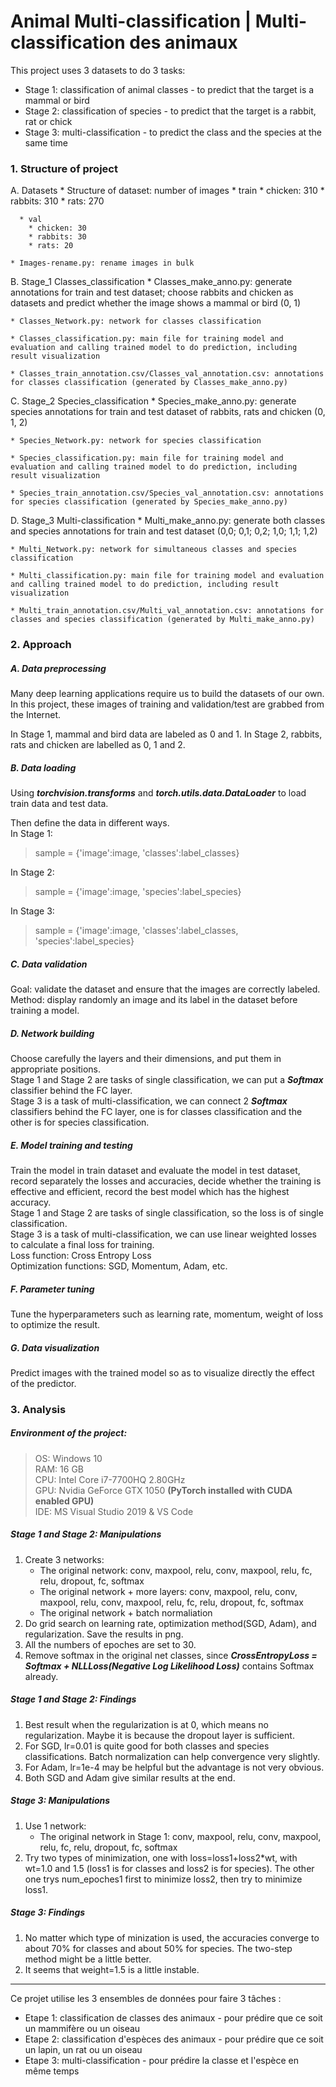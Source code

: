 # Animal Multi-classification | Multi-classification des animaux

This project uses 3 datasets to do 3 tasks:
* Stage 1: classification of animal classes - to predict that the target is a mammal or bird
* Stage 2: classification of species - to predict that the target is a rabbit, rat or chick
* Stage 3: multi-classification - to predict the class and the species at the same time

### 1. Structure of project
A. Datasets
    * Structure of dataset: number of images
      * train
        * chicken: 310
        * rabbits: 310
        * rats: 270
        
      * val
        * chicken: 30
        * rabbits: 30
        * rats: 20
        
    * Images-rename.py: rename images in bulk
    
B. Stage_1 Classes_classification
    * Classes_make_anno.py: generate annotations for train and test dataset; choose rabbits and chicken as datasets and predict whether the image shows a mammal or bird (0, 1)

    * Classes_Network.py: network for classes classification

    * Classes_classification.py: main file for training model and evaluation and calling trained model to do prediction, including result visualization

    * Classes_train_annotation.csv/Classes_val_annotation.csv: annotations for classes classification (generated by Classes_make_anno.py)

C. Stage_2 Species_classification
    * Species_make_anno.py: generate species annotations for train and test dataset of rabbits, rats and chicken (0, 1, 2)
  
    * Species_Network.py: network for species classification
  
    * Species_classification.py: main file for training model and evaluation and calling trained model to do prediction, including result visualization
  
    * Species_train_annotation.csv/Species_val_annotation.csv: annotations for species classification (generated by Species_make_anno.py)
  
D. Stage_3 Multi-classification
    * Multi_make_anno.py: generate both classes and species annotations for train and test dataset (0,0; 0,1; 0,2; 1,0; 1,1; 1,2)
    
    * Multi_Network.py: network for simultaneous classes and species classification
    
    * Multi_classification.py: main file for training model and evaluation and calling trained model to do prediction, including result visualization
    
    * Multi_train_annotation.csv/Multi_val_annotation.csv: annotations for classes and species classification (generated by Multi_make_anno.py)

### 2. Approach
##### A. Data preprocessing
Many deep learning applications require us to build the datasets of our own. In this project, these images of training and validation/test are grabbed from the Internet.

In Stage 1, mammal and bird data are labeled as 0 and 1.
In Stage 2, rabbits, rats and chicken are labelled as 0, 1 and 2.

##### B. Data loading
Using ___torchvision.transforms___ and ___torch.utils.data.DataLoader___ to load train data and test data.

Then define the data in different ways.  
In Stage 1:
> sample = {'image':image, 'classes':label_classes}

In Stage 2:
> sample = {'image':image, 'species':label_species}

In Stage 3:
> sample = {'image':image, 'classes':label_classes, 'species':label_species}

##### C. Data validation
Goal: validate the dataset and ensure that the images are correctly labeled.  
Method: display randomly an image and its label in the dataset before training a model.

##### D. Network building
Choose carefully the layers and their dimensions, and put them in appropriate positions.  
Stage 1 and Stage 2 are tasks of single classification, we can put a ___Softmax___ classifier behind the FC layer.  
Stage 3 is a task of multi-classification, we can connect 2 ___Softmax___ classifiers behind the FC layer, one is for classes classification and the other is for species classification.

##### E. Model training and testing
Train the model in train dataset and evaluate the model in test dataset, record separately the losses and accuracies, decide whether the training is effective and efficient, record the best model which has the highest accuracy.  
Stage 1 and Stage 2 are tasks of single classification, so the loss is of single classification.  
Stage 3 is a task of multi-classification, we can use linear weighted losses to calculate a final loss for training.  
Loss function: Cross Entropy Loss  
Optimization functions: SGD, Momentum, Adam, etc.

##### F. Parameter tuning
Tune the hyperparameters such as learning rate, momentum, weight of loss to optimize the result.

##### G. Data visualization
Predict images with the trained model so as to visualize directly the effect of the predictor.

### 3. Analysis

##### Environment of the project:
> OS: Windows 10  
> RAM: 16 GB  
> CPU: Intel Core i7-7700HQ 2.80GHz  
> GPU: Nvidia GeForce GTX 1050 __(PyTorch installed with CUDA enabled GPU)__   
> IDE: MS Visual Studio 2019 & VS Code  

##### Stage 1 and Stage 2: Manipulations
1. Create 3 networks:
    * The original network: conv, maxpool, relu, conv, maxpool, relu, fc, relu, dropout, fc, softmax
    * The original network + more layers: conv, maxpool, relu, conv, maxpool, relu, conv, maxpool, relu, fc, relu, dropout, fc, softmax
    * The original network + batch normaliation
2. Do grid search on learning rate, optimization method(SGD, Adam), and regularization. Save the results in png.
3. All the numbers of epoches are set to 30.
4. Remove softmax in the original net classes, since ___CrossEntropyLoss = Softmax + NLLLoss(Negative Log Likelihood Loss)___ contains Softmax already.

##### Stage 1 and Stage 2: Findings
1. Best result when the regularization is at 0, which means no regularization. Maybe it is because the dropout layer is sufficient.
2. For SGD, lr=0.01 is quite good for both classes and species classifications. Batch normalization can help convergence very slightly.
3. For Adam, lr=1e-4 may be helpful but the advantage is not very obvious.
4. Both SGD and Adam give similar results at the end.

##### Stage 3: Manipulations
1. Use 1 network:
    * The original network in Stage 1: conv, maxpool, relu, conv, maxpool, relu, fc, relu, dropout, fc, softmax
2. Try two types of minimization, one with loss=loss1+loss2*wt, with wt=1.0 and 1.5 (loss1 is for classes and loss2 is for species). The other one trys num_epoches1 first to minimize loss2, then try to minimize loss1.

##### Stage 3: Findings
1. No matter which type of minization is used, the accuracies converge to about 70% for classes and about 50% for species. The two-step method might be a little better. 
2. It seems that weight=1.5 is a little instable.

---
Ce projet utilise les 3 ensembles de données pour faire 3 tâches :
* Etape 1: classification de classes des animaux - pour prédire que ce soit un mammifère ou un oiseau
* Etape 2: classification d'espèces des animaux - pour prédire que ce soit un lapin, un rat ou un oiseau
* Etape 3: multi-classification - pour prédire la classe et l'espèce en même temps
